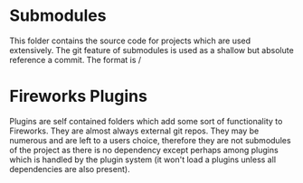 # Submodules

This folder contains the source code for projects which are used extensively.
The git feature of submodules is used as a shallow but absolute reference a commit.
The format is <organization> / <repo name> 



# Fireworks Plugins

Plugins are self contained folders which add some sort of functionality to Fireworks. They are almost always external git repos. They may be numerous and are left to a users choice, therefore they are not submodules of the project as there is no dependency except perhaps among plugins which is handled by the plugin system (it won't load a plugins unless all dependencies are also present).